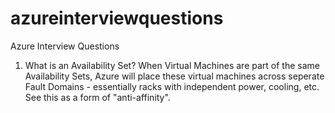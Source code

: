 # azureinterviewquestions
Azure Interview Questions


1. What is an Availability Set?
When Virtual Machines are part of the same Availability Sets, Azure will place these virtual machines across seperate Fault Domains - essentially racks with independent power, cooling, etc. See this as a form of "anti-affinity".

